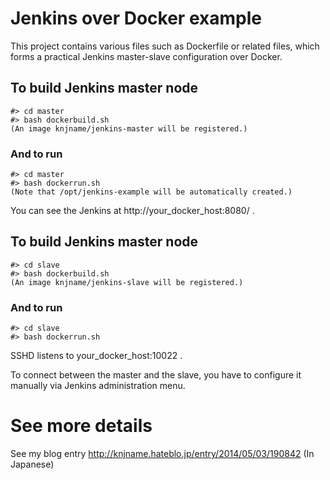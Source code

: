 
# Jenkins over Docker example

This project contains various files such as Dockerfile or related files, which forms a practical Jenkins master-slave configuration over Docker.

## To build Jenkins master node

```
#> cd master
#> bash dockerbuild.sh
(An image knjname/jenkins-master will be registered.)
```

### And to run

```
#> cd master
#> bash dockerrun.sh
(Note that /opt/jenkins-example will be automatically created.)
```

You can see the Jenkins at http://your_docker_host:8080/ .

## To build Jenkins master node

```
#> cd slave
#> bash dockerbuild.sh
(An image knjname/jenkins-slave will be registered.)
```

### And to run

```
#> cd slave
#> bash dockerrun.sh
```

SSHD listens to your_docker_host:10022 .

To connect between the master and the slave, you have to configure it manually via Jenkins administration menu.

# See more details

See my blog entry http://knjname.hateblo.jp/entry/2014/05/03/190842 (In Japanese)
